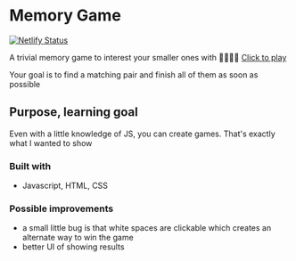 # Memory Game

[![Netlify Status](https://api.netlify.com/api/v1/badges/5a2c10d2-f907-4212-bd8d-912d935a3346/deploy-status)](https://app.netlify.com/sites/play-memory-game/deploys)


A trivial memory game to interest your smaller ones with 👨‍👩‍👦‍👦 [Click to play](play-memory-game.netlify.app)

Your goal is to find a matching pair and finish all of them as soon as possible

## Purpose, learning goal

Even with a little knowledge of JS, you can create games. That's exactly what I wanted to show

### Built with

- Javascript, HTML, CSS

### Possible improvements

- a small little bug is that white spaces are clickable which creates an alternate way to win the game
- better UI of showing results
